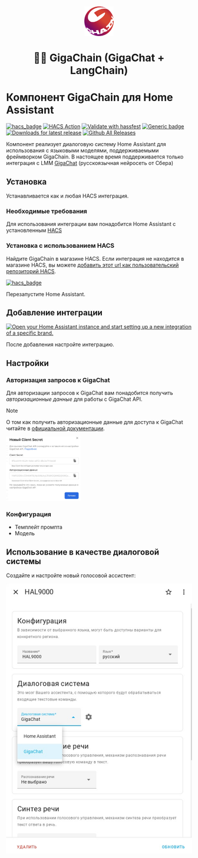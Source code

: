 <br />
<div align="center">

  <a href="https://github.com/ai-forever/gigachain">
    <img src="https://raw.githubusercontent.com/gritaro/gigachain/main/static/logo.png" alt="Logo" width="80" height="80">
  </a>

  <h1 align="center">🦜️🔗 GigaChain (GigaChat + LangChain)</h1>
</div>

# Компонент GigaChain для Home Assistant
[![hacs_badge](https://img.shields.io/badge/HACS-Custom-orange.svg)](https://github.com/custom-components/hacs)
[![HACS Action](https://github.com/gritaro/gigachain/actions/workflows/hacs.yaml/badge.svg)](https://github.com/gritaro/gigachain/actions/workflows/hacs.yaml)
[![Validate with hassfest](https://github.com/gritaro/gigachain/actions/workflows/hassfest.yaml/badge.svg)](https://github.com/gritaro/gigachain/actions/workflows/hassfest.yaml)
[![Generic badge](https://img.shields.io/github/v/release/gritaro/gigachain)](https://github.com/gritaro/gigachain)
[![Downloads for latest release](https://img.shields.io/github/downloads/gritaro/gigachain/latest/total.svg)](https://github.com/gritaro/gigachain/releases/latest)
[![Github All Releases](https://img.shields.io/github/downloads/gritaro/gigachain/total.svg)](https://github.com/gritaro/gigachain/releases)

Компонент реализует диалоговую систему Home Assistant для использования с языковыми моделями, поддерживаемыми фреймворком GigaChain.
В настоящее время поддерживается только интеграция с LMM <a href="https://developers.sber.ru/docs/ru/gigachat/overview">GigaChat</a> (русскоязычная нейросеть от Сбера)

## Установка
Устанавливается как и любая HACS интеграция.

### Необходимые требования
Для использования интеграции вам понадобится Home Assistant с установленным [HACS](https://hacs.xyz/)

### Установка с использованием HACS
Найдите GigaChain в магазине HACS. Если интеграция не находится в магазине HACS, вы можете [добавить этот url как пользовательский репозиторий HACS](https://hacs.xyz/docs/faq/custom_repositories).

[![hacs_badge](https://img.shields.io/badge/HACS-Custom-41BDF5.svg?style=for-the-badge)](https://github.com/gritaro/gigachain)

Перезапустите Home Assistant.

## Добавление интеграции

[![Open your Home Assistant instance and start setting up a new integration of a specific brand.](https://my.home-assistant.io/badges/brand.svg)](https://my.home-assistant.io/redirect/brand/?brand=+GigaChain)

После добавления настройте интеграцию.

## Настройки

### Авторизация запросов к GigaChat
Для авторизации запросов к GigaChat вам понадобится получить *авторизационные данные* для работы с GigaChat API.

> [!NOTE]
> О том как получить авторизационные данные для доступа к GigaChat читайте в [официальной документации](https://developers.sber.ru/docs/ru/gigachat/api/integration).
> 

<img src="https://raw.githubusercontent.com/gritaro/gigachain/main/static/auth_data.jpeg" alt="Authorization data" width="40%">

### Конфигурация

* Темплейт промпта
* Модель

## Использование в качестве диалоговой системы
Создайте и настройте новый голосовой ассистент:

<img src="https://raw.githubusercontent.com/gritaro/gigachain/main/static/voice-assistant.jpeg" alt="Voice Assistant">
